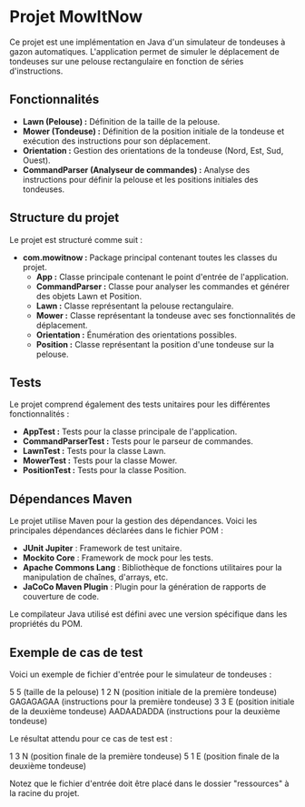 
# Projet MowItNow

Ce projet est une implémentation en Java d'un simulateur de tondeuses à gazon automatiques. L'application permet de simuler le déplacement de tondeuses sur une pelouse rectangulaire en fonction de séries d'instructions.

## Fonctionnalités

- **Lawn (Pelouse) :** Définition de la taille de la pelouse.
- **Mower (Tondeuse) :** Définition de la position initiale de la tondeuse et exécution des instructions pour son déplacement.
- **Orientation :** Gestion des orientations de la tondeuse (Nord, Est, Sud, Ouest).
- **CommandParser (Analyseur de commandes) :** Analyse des instructions pour définir la pelouse et les positions initiales des tondeuses.

## Structure du projet

Le projet est structuré comme suit :

- **com.mowitnow :** Package principal contenant toutes les classes du projet.
  - **App :** Classe principale contenant le point d'entrée de l'application.
  - **CommandParser :** Classe pour analyser les commandes et générer des objets Lawn et Position.
  - **Lawn :** Classe représentant la pelouse rectangulaire.
  - **Mower :** Classe représentant la tondeuse avec ses fonctionnalités de déplacement.
  - **Orientation :** Énumération des orientations possibles.
  - **Position :** Classe représentant la position d'une tondeuse sur la pelouse.

## Tests

Le projet comprend également des tests unitaires pour les différentes fonctionnalités :

- **AppTest :** Tests pour la classe principale de l'application.
- **CommandParserTest :** Tests pour le parseur de commandes.
- **LawnTest :** Tests pour la classe Lawn.
- **MowerTest :** Tests pour la classe Mower.
- **PositionTest :** Tests pour la classe Position.

## Dépendances Maven

Le projet utilise Maven pour la gestion des dépendances. Voici les principales dépendances déclarées dans le fichier POM :

- **JUnit Jupiter** : Framework de test unitaire.
- **Mockito Core** : Framework de mock pour les tests.
- **Apache Commons Lang** : Bibliothèque de fonctions utilitaires pour la manipulation de chaînes, d'arrays, etc.
- **JaCoCo Maven Plugin** : Plugin pour la génération de rapports de couverture de code.

Le compilateur Java utilisé est défini avec une version spécifique dans les propriétés du POM.

## Exemple de cas de test

Voici un exemple de fichier d'entrée pour le simulateur de tondeuses :

5 5           (taille de la pelouse)
1 2 N         (position initiale de la première tondeuse)
GAGAGAGAA     (instructions pour la première tondeuse)
3 3 E         (position initiale de la deuxième tondeuse)
AADAADADDA   (instructions pour la deuxième tondeuse)

Le résultat attendu pour ce cas de test est :

1 3 N         (position finale de la première tondeuse)
5 1 E         (position finale de la deuxième tondeuse)

Notez que le fichier d'entrée doit être placé dans le dossier "ressources" à la racine du projet.
